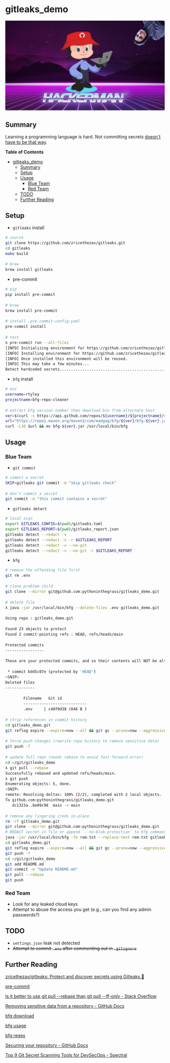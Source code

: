 # gitleaks_demo

![hackermancat](img/octocat_hackerman.png)

## Summary
Learning a programming language is hard. Not committing secrets [doesn't have to be that way](https://github.com/zricethezav/gitleak).

**Table of Contents**
* [gitleaks_demo](#gitleaks_demo)
  * [Summary](#summary)
  * [Setup](#setup)
  * [Usage](#usage)
    * [Blue Team](#blue-team)
    * [Red Team](#red-team)
  * [TODO](#todo)
  * [Further Reading](#further-reading)

## Setup
* `gitleaks` install
```bash
# source
git clone https://github.com/zricethezav/gitleaks.git
cd gitleaks
make build

# brew
brew install gitleaks
```
* pre-commit
```bash
# pip
pip install pre-commit

# brew
brew install pre-commit

# install .pre-commit-config.yaml
pre-commit install

# test
λ pre-commit run --all-files
[INFO] Initializing environment for https://github.com/zricethezav/gitleaks.
[INFO] Installing environment for https://github.com/zricethezav/gitleaks.
[INFO] Once installed this environment will be reused.
[INFO] This may take a few minutes...
Detect hardcoded secrets.................................................Passed
```
* `bfg` install
```bash
# env
username=rtyley
projectname=bfg-repo-cleaner

# extract bfg version number then download bin from alternate host
ver=$(curl -s https://api.github.com/repos/${username}/${projectname}/releases/latest | grep tag_name | cut -d '"' -f 4 | sed 's/[^0-9\.]//g')
url="https://repo1.maven.org/maven2/com/madgag/bfg/${ver}/bfg-${ver}.jar"
curl -LJO $url && mv bfg-${ver}.jar /usr/local/bin/bfg
```

## Usage
### Blue Team
* `git commit`
```bash
# commit a secret
SKIP=gitleaks git commit -m "skip gitleaks check"

# don't commit a secret
git commit -m "this commit contains a secret"
```
* `gitleaks detect`
```bash
# local scan
export GITLEAKS_CONFIG=$(pwd)/gitleaks.toml
export GITLEAKS_REPORT=$(pwd)/gitleaks_report.json
gitleaks detect --redact -v
gitleaks detect --redact -v -r $GITLEAKS_REPORT
gitleaks detect --redact -v --no-git
gitleaks detect --redact -v --no-git -r $GITLEAKS_REPORT
```
* `bfg`
```bash
# remove the offending file first
git rm .env

# clone problem child
git clone --mirror git@github.com:pythoninthegrass/gitleaks_demo.git

# delete file
λ java -jar /usr/local/bin/bfg --delete-files .env gitleaks_demo.git

Using repo : gitleaks_demo.git

Found 23 objects to protect
Found 2 commit-pointing refs : HEAD, refs/heads/main

Protected commits
-----------------

These are your protected commits, and so their contents will NOT be altered:

 * commit bd45c07e (protected by 'HEAD')
<SNIP>
Deleted files
-------------

        Filename   Git id           
        ----------------------------
        .env     | c48f0d38 (646 B )

# strip references in commit history
cd gitleaks_demo.git
git reflog expire --expire=now --all && git gc --prune=now --aggressive

# force push changes (rewrite repo history to remove sensitive data)
git push -f

# update full repo (needs rebase to avoid fast-forward error)
cd ~/git/gitleaks_demo
λ git pull --rebase
Successfully rebased and updated refs/heads/main.
λ git push
Enumerating objects: 5, done.
<SNIP>
remote: Resolving deltas: 100% (2/2), completed with 2 local objects.
To github.com:pythoninthegrass/gitleaks_demo.git
   dc1323a..be09c98  main -> main

# remove any lingering creds in-place
rm -rf gitleaks_demo.git
git clone --mirror git@github.com:pythoninthegrass/gitleaks_demo.git
# REDACT secret in file or append `--no-blob-protection` to bfg command below (destructive)
java -jar /usr/local/bin/bfg -fe rem.txt --replace-text rem.txt gitleaks_demo.git       # filter-excluding '*.{xml,pdf}'
cd gitleaks_demo.git
git reflog expire --expire=now --all && git gc --prune=now --aggressive
git push -f
cd ~/git/gitleaks_demo
git add README.md
git commit -m "Update README.md"                                                        # commit any pending changes
git pull --rebase
git push
```

### Red Team
* Look for any leaked cloud keys
* Attempt to abuse the access you get (e.g., can you find any admin passwords?)

## TODO
* `settings.json` leak not detected
* ~~Attempt to commit `.env` after commenting out in `.gitignore`~~

## Further Reading
[zricethezav/gitleaks: Protect and discover secrets using Gitleaks 🔑](https://github.com/zricethezav/gitleaks)

[pre-commit](https://pre-commit.com/)

[Is it better to use git pull --rebase than git pull --ff-only - Stack Overflow](https://stackoverflow.com/questions/64846230/is-it-better-to-use-git-pull-rebase-than-git-pull-ff-only)

[Removing sensitive data from a repository - GitHub Docs](https://docs.github.com/en/authentication/keeping-your-account-and-data-secure/removing-sensitive-data-from-a-repository)

[bfg download](https://github.com/Installomator/Installomator/blob/main/Installomator.sh#L490)

[bfg usage](https://rtyley.github.io/bfg-repo-cleaner/)

[bfg regex](https://gist.github.com/w0rd-driven/60779ad557d9fd86331734f01c0f69f0?permalink_comment_id=3985799#gistcomment-3985799)

[Securing your repository - GitHub Docs](https://docs.github.com/en/code-security/getting-started/securing-your-repository)

[Top 9 Git Secret Scanning Tools for DevSecOps - Spectral](https://spectralops.io/blog/top-9-git-secret-scanning-tools/)
